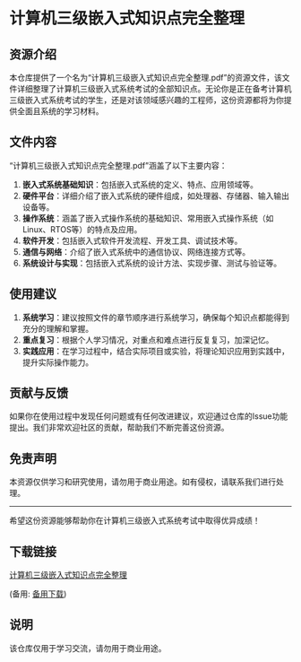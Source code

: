 # 计算机三级嵌入式知识点完全整理

## 资源介绍

本仓库提供了一个名为“计算机三级嵌入式知识点完全整理.pdf”的资源文件，该文件详细整理了计算机三级嵌入式系统考试的全部知识点。无论你是正在备考计算机三级嵌入式系统考试的学生，还是对该领域感兴趣的工程师，这份资源都将为你提供全面且系统的学习材料。

## 文件内容

“计算机三级嵌入式知识点完全整理.pdf”涵盖了以下主要内容：

1. **嵌入式系统基础知识**：包括嵌入式系统的定义、特点、应用领域等。
2. **硬件平台**：详细介绍了嵌入式系统的硬件组成，如处理器、存储器、输入输出设备等。
3. **操作系统**：涵盖了嵌入式操作系统的基础知识、常用嵌入式操作系统（如Linux、RTOS等）的特点及应用。
4. **软件开发**：包括嵌入式软件开发流程、开发工具、调试技术等。
5. **通信与网络**：介绍了嵌入式系统中的通信协议、网络连接方式等。
6. **系统设计与实现**：包括嵌入式系统的设计方法、实现步骤、测试与验证等。

## 使用建议

1. **系统学习**：建议按照文件的章节顺序进行系统学习，确保每个知识点都能得到充分的理解和掌握。
2. **重点复习**：根据个人学习情况，对重点和难点进行反复复习，加深记忆。
3. **实践应用**：在学习过程中，结合实际项目或实验，将理论知识应用到实践中，提升实际操作能力。

## 贡献与反馈

如果你在使用过程中发现任何问题或有任何改进建议，欢迎通过仓库的Issue功能提出。我们非常欢迎社区的贡献，帮助我们不断完善这份资源。

## 免责声明

本资源仅供学习和研究使用，请勿用于商业用途。如有侵权，请联系我们进行处理。

---

希望这份资源能够帮助你在计算机三级嵌入式系统考试中取得优异成绩！

## 下载链接
[计算机三级嵌入式知识点完全整理](https://pan.quark.cn/s/f67fa96b36e3) 

(备用: [备用下载](https://pan.baidu.com/s/1AdpYsZiDpbmyWluHZZ_aqA?pwd=1234))

## 说明

该仓库仅用于学习交流，请勿用于商业用途。
